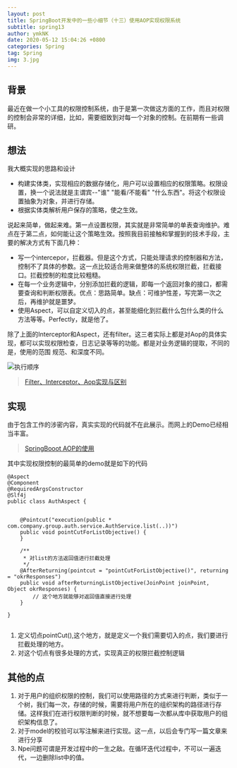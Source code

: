 ```yaml
---
layout: post
title: SpringBoot开发中的一些小细节（十三）使用AOP实现权限系统
subtitle: spring13
author: ymkNK
date: 2020-05-12 15:04:26 +0800
categories: Spring
tag: Spring
img: 3.jpg
---
```

## 背景
最近在做一个小工具的权限控制系统，由于是第一次做这方面的工作，而且对权限的控制会非常的详细，比如，需要细致到对每一个对象的控制。在前期有一些调研。

## 想法
我大概实现的思路和设计
- 构建实体类，实现相应的数据存储化，用户可以设置相应的权限策略。权限设置，换一个说法就是主谓宾--"谁" "能看/不能看" "什么东西"。将这个权限设置抽象为对象，并进行存储。
- 根据实体类解析用户保存的策略，使之生效。

说起来简单，做起来难。第一点设置权限，其实就是非常简单的单表查询维护。难点在于第二点，如何能让这个策略生效。按照我目前接触和掌握到的技术手段，主要的解决方式有下面几种：
- 写一个intercepor，拦截器。但是这个方式，只能处理请求的控制器和方法，控制不了具体的参数。这一点比较适合用来做整体的系统权限拦截，拦截接口。拦截控制的粒度比较粗糙。
- 在每一个业务逻辑中，分别添加拦截的逻辑，即每一个返回对象的接口，都需要查询和判断权限表。优点：思路简单。缺点：可维护性差，写完第一次之后，再维护就是噩梦。
- 使用Aspect，可以自定义切入的点，甚至能细化到拦截什么包什么类的什么方法等等。Perfectly，就是他了。

除了上面的Interceptor和Aspect，还有filter。这三者实际上都是对Aop的具体实现，都可以实现权限检查，日志记录等等的功能。都是对业务逻辑的提取，不同的是，使用的范围
规范、和深度不同。

![执行顺序](https://upload-images.jianshu.io/upload_images/11382761-484d129572258d9c.png?imageMogr2/auto-orient/strip|imageView2/2/w/1200/format/webp)
>[Filter、Interceptor、Aop实现与区别](https://www.jianshu.com/p/c4ef6d232e8d)

## 实现
由于包含工作的涉密内容，真实实现的代码就不在此展示。而网上的Demo已经相当丰富。
>[SpringBooot AOP的使用](https://juejin.im/post/5c47e4b26fb9a049b50726d8)

其中实现权限控制的最简单的demo就是如下的代码
```
@Aspect
@Component
@RequiredArgsConstructor
@Slf4j
public class AuthAspect {

   
    @Pointcut("execution(public * com.company.group.auth.service.AuthService.list(..))")
    public void pointCutForListObjective() {
    }
    
    /**
     * 对list的方法返回值进行拦截处理
     */
    @AfterReturning(pointcut = "pointCutForListObjective()", returning = "okrResponses")
    public void afterReturningListObjective(JoinPoint joinPoint, Object okrResponses) {
        // 这个地方就能够对返回值直接进行处理
    }

}


```

1. 定义切点pointCut(),这个地方，就是定义一个我们需要切入的点，我们要进行拦截处理的地方。
2. 对这个切点有很多处理的方式，实现真正的权限拦截控制逻辑

## 其他的点
1. 对于用户的组织权限的控制，我们可以使用路径的方式来进行判断，类似于一个树，我们每一次，存储的时候，需要将用户所在的组织架构的路径进行存储。这样我们在进行权限判断的时候，就不想要每一次都从库中获取用户的组织架构信息了。
2. 对于model的校验可以写注解来进行实现。这一点，以后会专门写一篇文章来进行分享
3. Npe问题可谓是开发过程中的一生之敌。在循环迭代过程中，不可以一遍迭代，一边删除list中的值。
